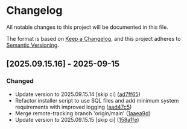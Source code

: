 # Changelog

All notable changes to this project will be documented in this file.

The format is based on [Keep a Changelog](https://keepachangelog.com/en/1.0.0/),
and this project adheres to [Semantic Versioning](https://semver.org/spec/v2.0.0.html).

## [2025.09.15.16] - 2025-09-15

### Changed

* Update version to 2025.09.15.14 [skip ci] ([ad7ff65](https://github.com/N6REJ/bears_aichatbot/commit/ad7ff65))
* Refactor installer script to use SQL files and add minimum system requirements with improved logging ([aad47c5](https://github.com/N6REJ/bears_aichatbot/commit/aad47c5))
* Merge remote-tracking branch 'origin/main' ([1aaea9d](https://github.com/N6REJ/bears_aichatbot/commit/1aaea9d))
* Update version to 2025.09.15.15 [skip ci] ([158a1fe](https://github.com/N6REJ/bears_aichatbot/commit/158a1fe))

